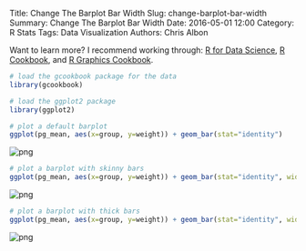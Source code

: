 Title: Change The Barplot Bar Width
Slug: change-barplot-bar-width
Summary: Change The Barplot Bar Width
Date: 2016-05-01 12:00
Category: R Stats
Tags: Data Visualization
Authors: Chris Albon


Want to learn more? I recommend working through: [R for Data Science](http://amzn.to/2myxnhi), [R Cookbook](http://amzn.to/2lF6hkb), and [R Graphics Cookbook](http://amzn.to/2m0fcPL).

```R
# load the gcookbook package for the data
library(gcookbook)

# load the ggplot2 package
library(ggplot2)
```


```R
# plot a default barplot
ggplot(pg_mean, aes(x=group, y=weight)) + geom_bar(stat="identity")
```









![png]({filename}/images/change-barplot-bar-width_files/change-barplot-bar-width_2_1.png)



```R
# plot a barplot with skinny bars
ggplot(pg_mean, aes(x=group, y=weight)) + geom_bar(stat="identity", width=0.5)
```









![png]({filename}/images/change-barplot-bar-width_files/change-barplot-bar-width_3_1.png)



```R
# plot a barplot with thick bars
ggplot(pg_mean, aes(x=group, y=weight)) + geom_bar(stat="identity", width=1)
```









![png]({filename}/images/change-barplot-bar-width_files/change-barplot-bar-width_4_1.png)
